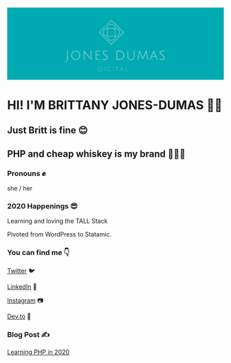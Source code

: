 ![Jones-Dumas Digital Logo](img/Name-Logo-Twitter-Header.png)

# HI! I'M BRITTANY JONES-DUMAS 👋🤓
## Just Britt is fine 😊
## PHP and cheap whiskey is my brand 💅🏾🥃


### Pronouns ✊
she / her 

### 2020 Happenings 😎
Learning and loving the TALL Stack 

Pivoted from WordPress to Statamic. 

### You can find me 👇
[Twitter](https://twitter.com/justbritt_jd) 🐦


[LinkedIn](https://www.linkedin.com/in/brittany-jones-dumas-731683107/) 💼


[Instagram](https://www.instagram.com/justbritt_jd/) 📷

[Dev.to](https://dev.to/justbritt_jd) 📝

### Blog Post ✍️
[Learning PHP in 2020](https://dev.to/justbritt_jd)
